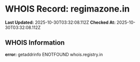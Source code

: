 # WHOIS Record: regimazone.in

**Last Updated:** 2025-10-30T03:32:08.112Z
**Checked At:** 2025-10-30T03:32:08.112Z

## WHOIS Information

**error:** getaddrinfo ENOTFOUND whois.registry.in

